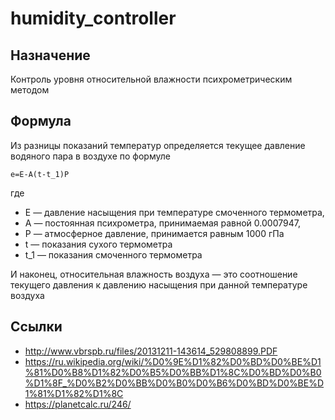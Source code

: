 # humidity_controller
## Назначение 
Контроль уровня относительной влажности психрометрическим методом

## Формула
Из разницы показаний температур определяется текущее давление водяного пара в воздухе по формуле
```
e=E-A(t-t_1)P
```
где 
* E — давление насыщения при температуре смоченного термометра,
* A — постоянная психрометра, принимаемая равной 0.0007947,
* P — атмосферное давление, принимается равным 1000 гПа
* t — показания сухого термометра
* t_1 — показания смоченного термометра

И наконец, относительная влажность воздуха — это соотношение текущего давления к давлению насыщения при данной температуре воздуха

## Ссылки
* http://www.vbrspb.ru/files/20131211-143614_529808899.PDF
* https://ru.wikipedia.org/wiki/%D0%9E%D1%82%D0%BD%D0%BE%D1%81%D0%B8%D1%82%D0%B5%D0%BB%D1%8C%D0%BD%D0%B0%D1%8F_%D0%B2%D0%BB%D0%B0%D0%B6%D0%BD%D0%BE%D1%81%D1%82%D1%8C
* https://planetcalc.ru/246/

